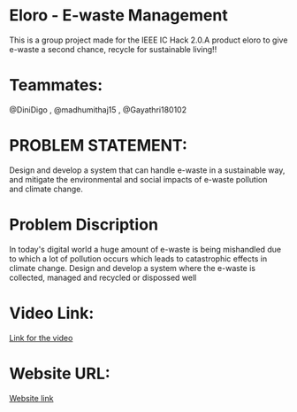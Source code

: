<h1>Eloro - E-waste Management</h1>
This is a group project made for the IEEE IC Hack 2.0.A product eloro to give e-waste a second chance, recycle for sustainable living!!

<h1>Teammates:</h1> @DiniDigo , @madhumithaj15 , @Gayathri180102

<h1>PROBLEM STATEMENT:</h1>
Design and develop a system that can handle e-waste in a sustainable way, and mitigate the environmental and social impacts of e-waste pollution and climate change.

<h1>Problem Discription</h1>
In today's digital world a huge amount of e-waste is being mishandled due to which a lot of pollution occurs which leads to catastrophic effects in climate change. 
Design and develop a system where the e-waste is collected, managed and recycled or dispossed well

<h1>Video Link:</h1>
<a href="https://drive.google.com/drive/folders/10HaltN4YoLig-aObd-GX9yZk9DsnrKBJ">Link for the video</a>

<h1>Website URL:</h1>
<a href="https://saiharichandan.github.io/eloro/index.html">Website link</a>


  
